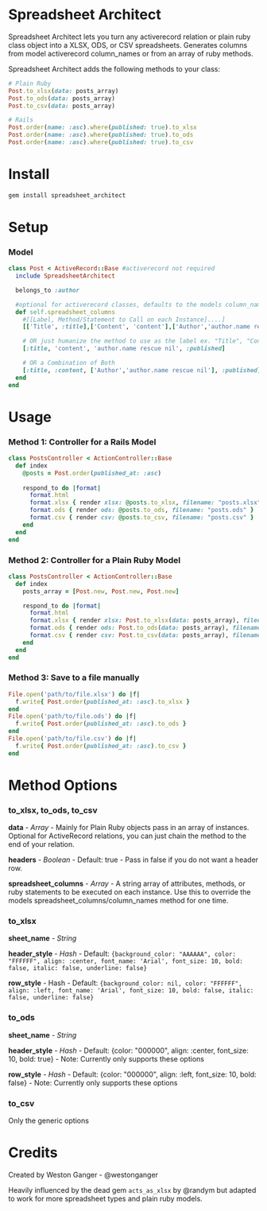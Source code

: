 # Spreadsheet Architect

Spreadsheet Architect lets you turn any activerecord relation or plain ruby class object into a XLSX, ODS, or CSV spreadsheets. Generates columns from model activerecord column_names or from an array of ruby methods.

Spreadsheet Architect adds the following methods to your class:
```ruby
# Plain Ruby
Post.to_xlsx(data: posts_array)
Post.to_ods(data: posts_array)
Post.to_csv(data: posts_array)

# Rails
Post.order(name: :asc).where(published: true).to_xlsx
Post.order(name: :asc).where(published: true).to_ods
Post.order(name: :asc).where(published: true).to_csv
```


# Install
```ruby
gem install spreadsheet_architect
```


# Setup

### Model
```ruby
class Post < ActiveRecord::Base #activerecord not required
  include SpreadsheetArchitect

  belongs_to :author

  #optional for activerecord classes, defaults to the models column_names
  def self.spreadsheet_columns
    #[[Label, Method/Statement to Call on each Instance]....]
    [['Title', :title],['Content', 'content'],['Author','author.name rescue nil',['Published?', "(published ? 'Yes' : 'No')"]]]

    # OR just humanize the method to use as the label ex. "Title", "Content", "Author Name", "Published"
    [:title, 'content', 'author.name rescue nil', :published]

    # OR a Combination of Both
    [:title, :content, ['Author','author.name rescue nil'], :published]
  end
end
```

# Usage

### Method 1: Controller for a Rails Model
```ruby
class PostsController < ActionController::Base
  def index
    @posts = Post.order(published_at: :asc)
  
    respond_to do |format|
      format.html
      format.xlsx { render xlsx: @posts.to_xlsx, filename: "posts.xlsx" }
      format.ods { render ods: @posts.to_ods, filename: "posts.ods" }
      format.csv { render csv: @posts.to_csv, filename: "posts.csv" }
    end
  end
end
```

### Method 2: Controller for a Plain Ruby Model
```ruby
class PostsController < ActionController::Base
  def index
    posts_array = [Post.new, Post.new, Post.new]

    respond_to do |format|
      format.html
      format.xlsx { render xlsx: Post.to_xlsx(data: posts_array), filename: "posts.xlsx" }
      format.ods { render ods: Post.to_ods(data: posts_array), filename: "posts.ods" }
      format.csv { render csv: Post.to_csv(data: posts_array), filename: "posts.csv" }
    end
  end
end
```

### Method 3: Save to a file manually
```ruby
File.open('path/to/file.xlsx') do |f|
  f.write{ Post.order(published_at: :asc).to_xlsx }
end
File.open('path/to/file.ods') do |f|
  f.write{ Post.order(published_at: :asc).to_ods }
end
File.open('path/to/file.csv') do |f|
  f.write{ Post.order(published_at: :asc).to_csv }
end
```


# Method Options

### to_xlsx, to_ods, to_csv
**data** - *Array* - Mainly for Plain Ruby objects pass in an array of instances. Optional for ActiveRecord relations, you can just chain the method to the end of your relation.

**headers** - *Boolean* - Default: true - Pass in false if you do not want a header row.

**spreadsheet_columns** - *Array* - A string array of attributes, methods, or ruby statements to be executed on each instance. Use this to override the models spreadsheet_columns/column_names method for one time.

### to_xlsx
**sheet_name** - *String*

**header_style** - *Hash* - Default: `{background_color: "AAAAAA", color: "FFFFFF", align: :center, font_name: 'Arial', font_size: 10, bold: false, italic: false, underline: false}`
  
**row_style** - Hash - Default: `{background_color: nil, color: "FFFFFF", align: :left, font_name: 'Arial', font_size: 10, bold: false, italic: false, underline: false}`

### to_ods
**sheet_name** - *String*

**header_style** - *Hash* - Default: {color: "000000", align: :center, font_size: 10, bold: true} - Note: Currently only supports these options

**row_style** - *Hash* - Default: {color: "000000", align: :left, font_size: 10, bold: false} - Note: Currently only supports these options

### to_csv
Only the generic options


# Credits
Created by Weston Ganger - @westonganger

Heavily influenced by the dead gem `acts_as_xlsx` by @randym but adapted to work for more spreadsheet types and plain ruby models.
